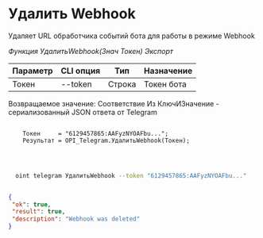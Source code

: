 ﻿---
sidebar_position: 4
---

# Удалить Webhook
 Удаляет URL обработчика событий бота для работы в режиме Webhook


*Функция УдалитьWebhook(Знач Токен) Экспорт*

  | Параметр | CLI опция | Тип | Назначение |
  |-|-|-|-|
  | Токен | --token | Строка | Токен бота |

  
  Возвращаемое значение:   Соответствие Из КлючИЗначение - сериализованный JSON ответа от Telegram

```bsl title="Пример кода"
	
    Токен     = "6129457865:AAFyzNYOAFbu...";
    Результат = OPI_Telegram.УдалитьWebhook(Токен);

	
```

```sh title="Пример команды CLI"
    
  oint telegram УдалитьWebhook --token "6129457865:AAFyzNYOAFbu..."

```


```json title="Результат"

{
 "ok": true,
 "result": true,
 "description": "Webhook was deleted"
}

```
